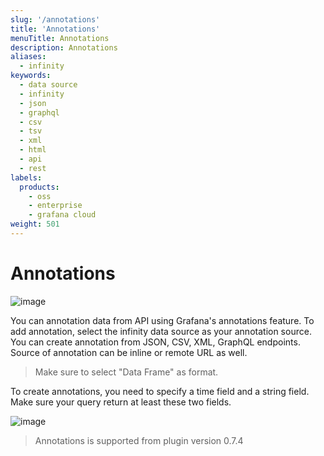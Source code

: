 ```yaml
---
slug: '/annotations'
title: 'Annotations'
menuTitle: Annotations
description: Annotations
aliases:
  - infinity
keywords:
  - data source
  - infinity
  - json
  - graphql
  - csv
  - tsv
  - xml
  - html
  - api
  - rest
labels:
  products:
    - oss
    - enterprise
    - grafana cloud
weight: 501
---
```


# Annotations

![image](https://user-images.githubusercontent.com/153843/122909970-9de67200-d34d-11eb-96d3-2c236d8a7a5d.png#center)

You can annotation data from API using Grafana's annotations feature. To add annotation, select the infinity data source as your annotation source. You can create annotation from JSON, CSV, XML, GraphQL endpoints. Source of annotation can be inline or remote URL as well.

> Make sure to select "Data Frame" as format.

To create annotations, you need to specify a time field and a string field. Make sure your query return at least these two fields.

![image](https://user-images.githubusercontent.com/153843/122910054-b191d880-d34d-11eb-9077-14a3b260c333.png#center)

> Annotations is supported from plugin version 0.7.4
